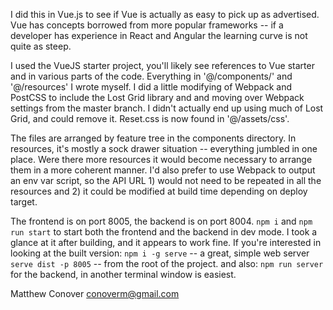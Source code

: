 I did this in Vue.js to see if Vue is actually as easy to pick up as advertised. Vue has concepts borrowed from more popular frameworks -- if a developer has experience in React and Angular the learning curve is not quite as steep.

I used the VueJS starter project, you'll likely see references to Vue starter and in various parts of the code. Everything in '@/components/' and '@/resources' I wrote myself. I did a little modifying of Webpack and PostCSS to include the Lost Grid library and and moving over Webpack settings from the master branch. I didn't actually end up using much of Lost Grid, and could remove it. Reset.css is now found in '@/assets/css'.

The files are arranged by feature tree in the components directory. In resources, it's mostly a sock drawer situation -- everything jumbled in one place. Were there more resources it would become necessary to arrange them in a more coherent manner. I'd also prefer to use Webpack to output an env var script, so the API URL 1) would not need to be repeated in all the resources and 2) it could be modified at build time depending on deploy target.

The frontend is on port 8005, the backend is on port 8004. `npm i` and `npm run start` to start both the frontend and the backend in dev mode. I took a glance at it after building, and it appears to work fine. If you're interested in looking at the built version:
`npm i -g serve` -- a great, simple web server
`serve dist -p 8005` -- from the root of the project.
and also: `npm run server` for the backend, in another terminal window is easiest.

Matthew Conover
conoverm@gmail.com

